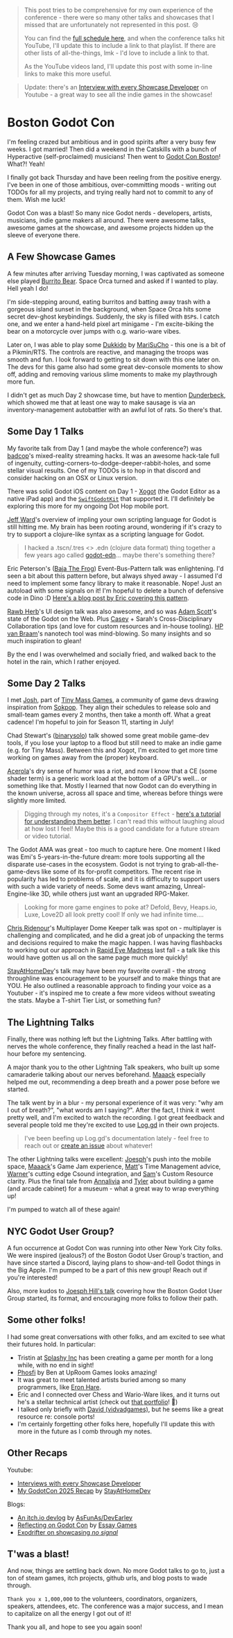 > This post tries to be comprehensive for my own experience of the conference -
> there were so many other talks and showcases that I missed that are unfortunately
> not represented in this post. :cry:
>
> You can find the [full schedule
> here](https://conference.godotengine.org/2025/schedule/), and when the
> conference talks hit YouTube, I'll update this to include a link to that
> playlist.
> If there are other lists of all-the-things, lmk - I'd love to
> include a link to that.
>
> As the YouTube videos land, I'll update this post with some in-line
> links to make this more useful.

> Update: there's an [Interview with every Showcase
> Developer](https://www.youtube.com/watch?v=9NJn7dTTZnw) on Youtube - a great
> way to see all the indie games in the showcase!

# Boston Godot Con

I'm feeling crazed but ambitious and in good spirits after a very busy few
weeks. I got married! Then did a weekend in the Catskills with a bunch of
Hyperactive (self-proclaimed) musicians! Then went to [Godot Con
Boston](https://conference.godotengine.org/2025/)! What?! Yeah!

I finally got back Thursday and have been reeling from the positive energy. I've
been in one of those ambitious, over-committing moods - writing out TODOs for
all my projects, and trying really hard not to commit to any of them. Wish me
luck!

Godot Con was a blast! So many nice Godot nerds - developers, artists,
musicians, indie game makers all around. There were awesome talks, awesome games
at the showcase, and awesome projects hidden up the sleeve of everyone there.

## A Few Showcase Games

A few minutes after arriving Tuesday morning, I was captivated as someone else
played [Burrito Bear](https://store.steampowered.com/app/1941420/Burrito_Bear/).
Space Orca turned and asked if I wanted to play. Hell yeah I do!

I'm side-stepping around, eating burritos and batting away trash with a gorgeous
island sunset in the background, when Space Orca hits some secret dev-ghost
keybindings. Suddenly, the sky is filled with `BSP`s. I catch one, and we
enter a hand-held pixel art minigame - I'm excite-biking the bear on a
motorcycle over jumps with o.g. wario-ware vibes.

Later on, I was able to play some [Dukkido](https://store.steampowered.com/app/3186280/Dukkido/) by
[MariSuCho](https://store.steampowered.com/developer/MariSuCho) - this one is
a bit of a Pikmin/RTS. The controls are reactive, and managing the troops was
smooth and fun. I look forward to getting to sit down with this one later on.
The devs for this game also had some great dev-console moments to show off,
adding and removing various slime moments to make my playthrough more fun.

I didn't get as much Day 2 showcase time, but have to mention
[Dunderbeck](https://store.steampowered.com/app/2477750/Dunderbeck/), which
showed me that at least one way to make sausage is via an inventory-management
autobattler with an awful lot of rats. So there's that.

## Some Day 1 Talks

My favorite talk from Day 1 (and maybe the whole conference?) was
[badcop](https://www.twitch.tv/badcop_)'s mixed-reality streaming hacks. It was
an awesome hack-tale full of ingenuity,
cutting-corners-to-dodge-deeper-rabbit-holes, and some stellar visual results.
One of my TODOs is to hop in that discord and consider hacking on an OSX or
Linux version.

There was solid Godot iOS content on Day 1 - [Xogot](https://xogot.com/) (the
Godot Editor as a native iPad app) and the
[`SwiftGodotKit`](https://github.com/migueldeicaza/SwiftGodotKit) that supported
it. I'll definitely be exploring this more for my ongoing Dot Hop mobile port.

[Jeff Ward](https://www.fuzzybinary.com/index.html)'s overview of impling your
own scripting language for Godot is still hitting me. My brain has been rooting
around, wondering if it's crazy to try to support a clojure-like syntax as a
scripting language for Godot.

> I hacked a .tscn/.tres <> .edn (clojure data format) thing together a few years
> ago called [godot-edn](https://github.com/russmatney/godot-edn)... maybe
> there's something there?

Eric Peterson's ([Baja The Frog](https://linktr.ee/BajaTheFrog)) Event-Bus-Pattern talk was enlightening. I'd
seen a bit about this pattern before, but always shyed away - I assumed I'd need
to implement some fancy library to make it reasonable. Nope! Just an autoload
with some signals on it! I'm hopeful to delete a bunch of defensive code in Dino
:D [Here's a blog post by Eric covering
this pattern](https://dev.to/bajathefrog/riding-the-event-bus-in-godot-ped).

[Rawb Herb](https://rawbherb.art/)'s UI design talk was also awesome, and so was
[Adam Scott](https://adamscott.studio/)'s state of the Godot on the Web. Plus
[Casey](https://bsky.app/profile/naud.bsky.social) + Sarah's Cross-Disciplinary Collaboration tips (and love for
custom resources and in-house tooling). [HP van Braam](https://blog.tmm.cx/)'s
nanotech tool was mind-blowing. So many insights and so much inspiration to
glean!

By the end I was overwhelmed and socially fried, and walked back to the hotel in
the rain, which I rather enjoyed.

## Some Day 2 Talks

I met [Josh](https://joshuagalecki.itch.io/), part of [Tiny Mass
Games](https://tinymassgames.itch.io/), a community of game devs drawing
inspiration from [Sokpop](https://www.sokpop.co/). They align their schedules to
release solo and small-team games every 2 months, then take a month off. What a
great cadence! I'm hopeful to join for Season 11, starting in July!

Chad Stewart's ([binarysolo](https://www.binarysolo.com/)) talk showed some
great mobile game-dev tools, if you lose your laptop to a flood but still need
to make an indie game (e.g. for Tiny Mass). Between this and Xogot, I'm excited to get more time
working on games away from the (proper) keyboard.

[Acerola](https://www.youtube.com/@acerola_t)'s dry sense of humor was a riot,
and now I know that a CE (some shader term) is a generic work load at the
bottom of a GPU's well... or something like that. Mostly I learned that now
Godot can do everything in the known universe, across all space and time,
whereas before things were slightly more limited.

> Digging through my notes, it's a `Compositor Effect` - [here's a tutorial for
> understanding them
> better](https://docs.godotengine.org/en/stable/tutorials/rendering/compositor.html).
> I can't read this without laughing aloud at how lost I feel!
> Maybe this is a good candidate for a future stream or video tutorial.

The Godot AMA was great - too much to capture here. One moment I liked was Emi's
5-years-in-the-future dream: more tools supporting all the disparate use-cases
in the ecosystem. Godot is not trying to grab-all-the-game-devs like some of
its for-profit competitors. The recent rise in popularity has led to problems
of scale, and it is difficulty to support users with such a wide variety of
needs. Some devs want amazing, Unreal-Engine-like 3D, while others just want an
upgraded RPG-Maker.

> Looking for more game engines to poke at? Defold, Bevy, Heaps.io, Luxe, Love2D all
> look pretty cool! If only we had infinite time....

[Chris Ridenour](https://www.linkedin.com/in/cridenour/)'s Multiplayer Dome
Keeper talk was spot on - multiplayer is challenging and complicated, and he did
a great job of unpacking the terms and decisions required to make the magic
happen. I was having flashbacks to working out our approach in [Rapid Eye
Madness](https://store.steampowered.com/app/3248030/Rapid_Eye_Madness/) last
fall - a talk like this would have gotten us all on the same page much more
quickly!

[StayAtHomeDev](https://www.youtube.com/@stayathomedev)'s talk may have been my
favorite overall - the strong throughline was encouragement to be yourself and
to make things that are YOU. He also outlined a reasonable approach to finding
your voice as a Youtuber - it's inspired me to create a few more videos without
sweating the stats. Maybe a T-shirt Tier List, or something fun?

## The Lightning Talks

Finally, there was nothing left but the Lightning Talks. After battling with
nerves the whole conference, they finally reached a head in the last half-hour
before my sentencing.

A major thank you to the other Lightning Talk speakers, who built up some
camaraderie talking about our nerves beforehand.
[Maaack](https://maaack.itch.io/) especially helped me out, recommending a deep
breath and a power pose before we started.

The talk went by in a blur - my personal experience of it was very: "why am I
out of breath?", "what words am I saying?". After the fact, I think it went
pretty well, and I'm excited to watch the recording. I got great feedback and
several people told me they're excited to use
[Log.gd](https://russmatney.github.io/log.gd/#/) in their own projects.

> I've been beefing up Log.gd's documentation lately - feel free to reach out or
> [create an issue](https://github.com/russmatney/log.gd) about whatever!

The other Lightning talks were excellent: [Joesph](https://github.com/JosephHill)'s push into the mobile space,
[Maaack](https://maaack.itch.io/)'s Game Jam experience,
[Matt](https://pondersoft.itch.io/)'s Time Management advice,
[Warner](https://github.com/nonameentername)'s cutting edge Csound integration,
and [Sam](https://szunami.com/)'s Custom Resource clarity. Plus the final tale
from [Annalivia](https://annalivia.xyz/) and [Tyler](https://ambiguous.name/)
about building a game (and arcade cabinet) for a museum - what a great way to
wrap everything up!

I'm pumped to watch all of these again!

## NYC Godot User Group?

A fun occurrence at Godot Con was running into other New York City folks. We
were inspired (jealous?) of the Boston Godot User Group's traction,
and have since started a Discord, laying plans to show-and-tell Godot
things in the Big Apple. I'm pumped to be a part of this new group! Reach out if
you're interested!

Also, more kudos to [Joesph Hill's
talk](https://www.youtube.com/watch?v=hVNQp8ux1iA) covering how the Boston Godot
User Group started, its format, and encouraging more folks to follow their path.

## Some other folks!

I had some great conversations with other folks, and am excited to see what
their futures hold. In particular:

- Tristin at [Splashy Inc](https://splashy-inc.itch.io/) has been creating
  a game per month for a long while, with no end in sight!
- [Phosfi](https://store.steampowered.com/app/2625450/Phosfi/) by Ben at UpRoom
  Games looks amazing!
- It was great to meet talented artists buried among so many programmers, like
  [Eron Hare](https://eronhare.com/).
- Eric and I connected over Chess and Wario-Ware likes, and it turns out
  he's a stellar technical artist (check out [that
  portfolio](https://www.youtube.com/watch?v=c3ACqBg-yAs)! :eyes:)
- I talked only briefly with [David
  (vidvadgames)](https://linktr.ee/vidvadgames), but he seems like a great
  resource re: console ports!
- I'm certainly forgetting other folks here, hopefully I'll update this with
  more in the future as I comb through my notes.

## Other Recaps

Youtube:

- [Interviews with every Showcase Developer](https://www.youtube.com/watch?v=9NJn7dTTZnw)
- [My GodotCon 2025 Recap](https://www.youtube.com/watch?v=KwwMhC_TnjI) by [StayAtHomeDev](https://www.youtube.com/@stayathomedev)

Blogs:

- [An itch.io devlog](https://itch.io/blog/941196/godotcon-boston-2025) by [AsFunAs/DevEarley](https://asfunasfun.itch.io/)
- [Reflecting on Godot
  Con](https://www.essay-games.com/blog/reflecting-on-godotcon/) by [Essay Games](https://bsky.app/profile/essaygames.bsky.social)
- [Exodrifter on showcasing _no signal_](https://www.exodrifter.space/blog/20250516012109)

## T'was a blast!

And now, things are settling back down. No more Godot talks to go to, just a ton
of steam games, itch projects, github urls, and blog posts to wade through.

`Thank you x 1,000,000` to the volunteers, coordinators, organizers, speakers,
attendees, etc. The conference was a major success, and I mean to capitalize on
all the energy I got out of it!

Thank you all, and hope to see you again soon!

